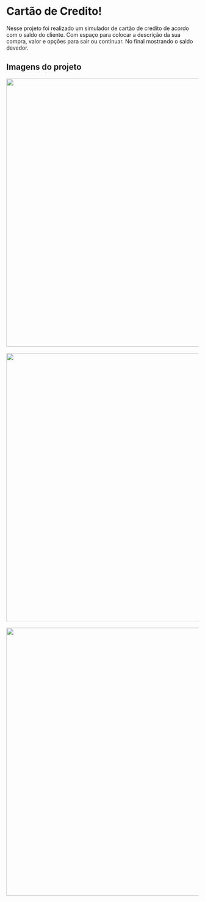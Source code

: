 <h1>Cartão de Credito!</h1>
<p>Nesse projeto foi realizado um simulador de cartão de credito de acordo com o saldo do cliente. Com espaço para colocar a descrição da sua compra, valor e opções para sair ou continuar. No final mostrando o saldo devedor.</p>
<h2>Imagens do projeto</h2>
<div>
    <img length="500" width="700" src="https://github.com/user-attachments/assets/82fb5221-b1d5-4179-8116-c63a48d16b1c"/>
</div> 
<br>
<div>
    <img length="500" width="700" src="https://github.com/user-attachments/assets/e2a90e38-bef4-4255-9923-89a0a37c67bd"/>
</div> 
<br>
<div>
    <img length="500" width="700" src="https://github.com/user-attachments/assets/4b8f21f5-19c1-4c27-8bc4-8ac508ef15c1"/>
</div> 
